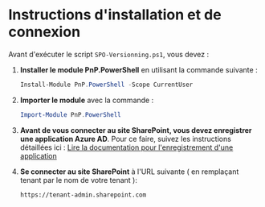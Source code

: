 # Instructions d'installation et de connexion

Avant d'exécuter le script `SPO-Versionning.ps1`, vous devez :

1. **Installer le module PnP.PowerShell** en utilisant la commande suivante :
    ```powershell
    Install-Module PnP.PowerShell -Scope CurrentUser
    ```

2. **Importer le module** avec la commande :
    ```powershell
    Import-Module PnP.PowerShell
    ```

3. **Avant de vous connecter au site SharePoint, vous devez enregistrer une application Azure AD**. Pour ce faire, suivez les instructions détaillées ici :
    [Lire la documentation pour l'enregistrement d'une application](https://pnp.github.io/powershell/articles/registerapplication.html)

4. **Se connecter au site SharePoint** à l'URL suivante ( en remplaçant tenant par le nom de votre tenant ):
    ```
    https://tenant-admin.sharepoint.com
    ```
